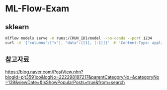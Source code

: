 # ML-Flow-Exam

## sklearn

```bash
mlflow models serve -m runs:/{RUN_ID}/model --no-conda --port 1234
curl -d '{"columns":["x"], "data":[[1], [-1]]}' -H 'Content-Type: application/json; format=pandas-split' -X POST localhost:1234/invocations
```

## 참고자료

https://blog.naver.com/PostView.nhn?blogId=pjt3591oo&logNo=222298197217&parentCategoryNo=&categoryNo=139&viewDate=&isShowPopularPosts=true&from=search
